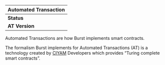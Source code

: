 <languages/>

| Automated Transaction |
|-----------------------|
| **Status**            |
| **AT Version**        |

Automated Transactions are how Burst implements smart contracts.

The formalism Burst implements for Automated Transactions (AT) is a technology created by [CIYAM](http://ciyam.org/at/) Developers which provides “Turing complete smart contracts”.
